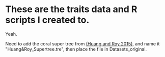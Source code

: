 # These are the traits data and R scripts I created to.

Yeah.

Need to add the coral super tree from [(Huang and Roy 2015)](https://datadryad.org/stash/dataset/doi:10.5061/dryad.178n3), and name it "Huang&Roy_Supertree.tre", then place the file in Datasets_original.

